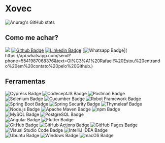 # Xovec
<!-- ![Anurag's GitHub stats](https://github-readme-stats.vercel.app/api?username=rlhorochovec&show_icons=true&theme=default) -->
![Anurag's GitHub stats](https://github-readme-stats.vercel.app/api/top-langs/?username=rlhorochovec&hide=html&layout=compact&theme=tokyonight)


## Como me achar?
![](https://komarev.com/ghpvc/?username=rlhorochovec&color=grey)
[![Github Badge](https://img.shields.io/badge/-Github-000?style=flat-square&logo=Github&logoColor=white&link=https://github.com/rlhorochovec)](https://github.com/rlhorochovec)
[![Linkedin Badge](https://img.shields.io/badge/-LinkedIn-blue?style=flat-square&logo=Linkedin&logoColor=white&link=https://www.linkedin.com/in/rlhorochovec)]( https://www.linkedin.com/in/rlhorochovec)
[![Whatsapp Badge](https://img.shields.io/badge/WhatsApp-25D366?style=flat-square&logo=whatsapp&logoColor=white&link=https://api.whatsapp.com/send?phone=5541987068376&text=Ol%C3%A1%20Rafael!%20Estou%20entrando%20em%20contato%20pelo%20Github.)]( https://api.whatsapp.com/send?phone=5541987068376&text=Ol%C3%A1%20Rafael!%20Estou%20entrando%20em%20contato%20pelo%20Github.)


## Ferramentas
![Cypress Badge](https://img.shields.io/badge/Cypress-17202C?logo=cypress&logoColor=fff&style=flat)
![CodeceptJS Badge](https://img.shields.io/badge/CodeceptJS-F6E05E?logo=codeceptjs&logoColor=000&style=flat)
![Postman Badge](https://img.shields.io/badge/Postman-FF6C37?logo=postman&logoColor=fff&style=flat)
![Selenium Badge](https://img.shields.io/badge/Selenium-43B02A?logo=selenium&logoColor=fff&style=flat)
![Cucumber Badge](https://img.shields.io/badge/Cucumber-23D96C?logo=cucumber&logoColor=fff&style=flat)
![Robot Framework Badge](https://img.shields.io/badge/Robot%20Framework-000?logo=robotframework&logoColor=fff&style=flat)<br />
![Spring Boot Badge](https://img.shields.io/badge/Spring%20Boot-6DB33F?logo=springboot&logoColor=fff&style=flat)
![Spring Security Badge](https://img.shields.io/badge/Spring%20Security-6DB33F?logo=springsecurity&logoColor=fff&style=flat)
![Thymeleaf Badge](https://img.shields.io/badge/Thymeleaf-005F0F?logo=thymeleaf&logoColor=fff&style=flat)
![Node.js Badge](https://img.shields.io/badge/Node.js-393?logo=nodedotjs&logoColor=fff&style=flat)
![Apache Maven Badge](https://img.shields.io/badge/Apache%20Maven-C71A36?logo=apachemaven&logoColor=fff&style=flat)
![npm Badge](https://img.shields.io/badge/npm-CB3837?logo=npm&logoColor=fff&style=flat)<br />
![MySQL Badge](https://img.shields.io/badge/MySQL-4479A1?logo=mysql&logoColor=fff&style=flat)
![PostgreSQL Badge](https://img.shields.io/badge/PostgreSQL-4169E1?logo=postgresql&logoColor=fff&style=flat)<br />
![Angular Badge](https://img.shields.io/badge/Angular-DD0031?logo=angular&logoColor=fff&style=flat)
![Flutter Badge](https://img.shields.io/badge/Flutter-02569B?logo=flutter&logoColor=fff&style=flat)<br />
![GitHub Badge](https://img.shields.io/badge/GitHub-181717?logo=github&logoColor=fff&style=flat)
![GitHub Actions Badge](https://img.shields.io/badge/GitHub%20Actions-2088FF?logo=githubactions&logoColor=fff&style=flat)
![GitHub Pages Badge](https://img.shields.io/badge/GitHub%20Pages-222?logo=githubpages&logoColor=fff&style=flat)<br />
![Visual Studio Code Badge](https://img.shields.io/badge/Visual%20Studio%20Code-007ACC?logo=visualstudiocode&logoColor=fff&style=flat)
![IntelliJ IDEA Badge](https://img.shields.io/badge/IntelliJ%20IDEA-000?logo=intellijidea&logoColor=fff&style=flat)<br />
![Ubuntu Badge](https://img.shields.io/badge/Ubuntu-E95420?logo=ubuntu&logoColor=fff&style=flat)
![Windows Badge](https://img.shields.io/badge/Windows-0078D4?logo=windows&logoColor=fff&style=flat)
![macOS Badge](https://img.shields.io/badge/macOS-000?logo=macos&logoColor=fff&style=flat)

<!--
**rlhorochovec/rlhorochovec** is a ✨ _special_ ✨ repository because its `README.md` (this file) appears on your GitHub profile.

Here are some ideas to get you started:

- 🔭 I’m currently working on ...
- 🌱 I’m currently learning ...
- 👯 I’m looking to collaborate on ...
- 🤔 I’m looking for help with ...
- 💬 Ask me about ...
- 📫 How to reach me: ...
- 😄 Pronouns: ...
- ⚡ Fun fact: ...
-->
